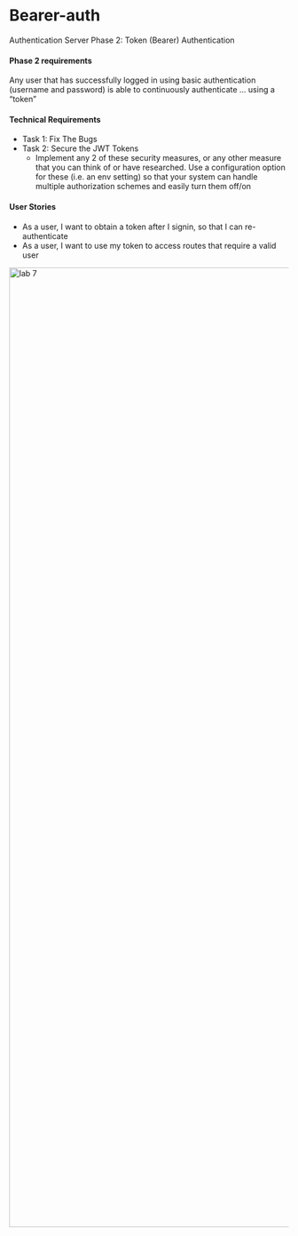 # Bearer-auth

Authentication Server Phase 2: Token (Bearer) Authentication

#### Phase 2 requirements

Any user that has successfully logged in using basic authentication (username and password) is able to continuously authenticate … using a “token”

#### Technical Requirements

- Task 1: Fix The Bugs
- Task 2: Secure the JWT Tokens
  - Implement any 2 of these security measures, or any other measure that you can think of or have researched. Use a configuration option for these (i.e. an env setting) so that your system can handle multiple authorization schemes and easily turn them off/on

#### User Stories

- As a user, I want to obtain a token after I signin, so that I can re-authenticate
- As a user, I want to use my token to access routes that require a valid user

<img width="1728" alt="lab 7" src="https://user-images.githubusercontent.com/91757275/163697479-b9d5d2d3-d922-47e3-8385-421edd4d2d4b.png">
